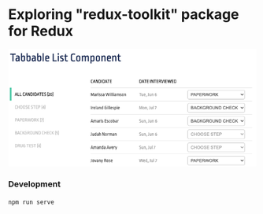 # Exploring "redux-toolkit" package for Redux

![alt text](https://github.com/dmitryvmin/ReduxToolkitUI/blob/trunk/public/component_screenshot.png?raw=true)

### Development

`npm run serve`